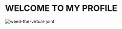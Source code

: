 # WELCOME TO MY PROFILE

![weed-the-virtual-joint](https://github.com/elkamill0/elkamill0/assets/58825229/b2c59495-9d8c-4c1e-a47d-0246b5716fcb)
